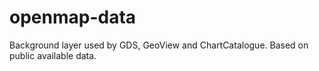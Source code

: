 # openmap-data

Background layer used by GDS, GeoView and ChartCatalogue. Based on public available data.